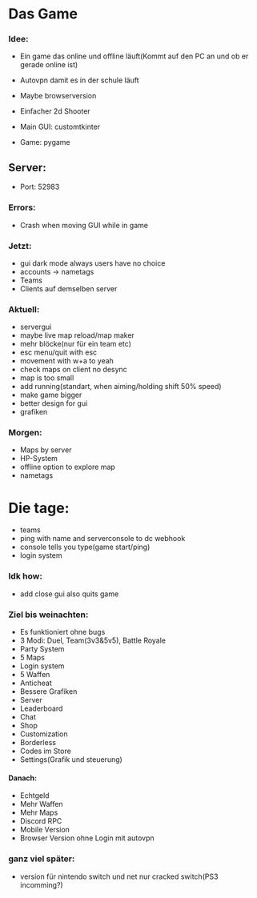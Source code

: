 # Das Game
### Idee:
- Ein game das online und offline läuft(Kommt auf den PC an und ob er gerade online ist)
- Autovpn damit es in der schule läuft
- Maybe browserversion

- Einfacher 2d Shooter
- Main GUI: customtkinter
- Game: pygame

## Server:
- Port: 52983

### Errors:
- Crash when moving GUI while in game

### Jetzt:
- gui dark mode always users have no choice
- accounts -> nametags
- Teams
- Clients auf demselben server


### Aktuell:
- servergui
- maybe live map reload/map maker
- mehr blöcke(nur für ein team etc)
- esc menu/quit with esc
- movement with w+a to yeah
- check maps on client no desync
- map is too small
- add running(standart, when aiming/holding shift 50% speed) 
- make game bigger
- better design for gui
- grafiken

### Morgen:
- Maps by server
- HP-System
- offline option to explore map
- nametags

# Die tage:
- teams
- ping with name and serverconsole to dc webhook
- console tells you type(game start/ping)
- login system


### Idk how:
- add close gui also quits game


### Ziel bis weinachten:
- Es funktioniert ohne bugs
- 3 Modi: Duel, Team(3v3&5v5), Battle Royale
- Party System
- 5 Maps
- Login system
- 5 Waffen
- Anticheat
- Bessere Grafiken
- Server
- Leaderboard
- Chat
- Shop
- Customization
- Borderless
- Codes im Store
- Settings(Grafik und steuerung)


#### Danach:
- Echtgeld
- Mehr Waffen
- Mehr Maps
- Discord RPC
- Mobile Version
- Browser Version ohne Login mit autovpn


### ganz viel später:
- version für nintendo switch und net nur cracked switch(PS3 incomming?)
